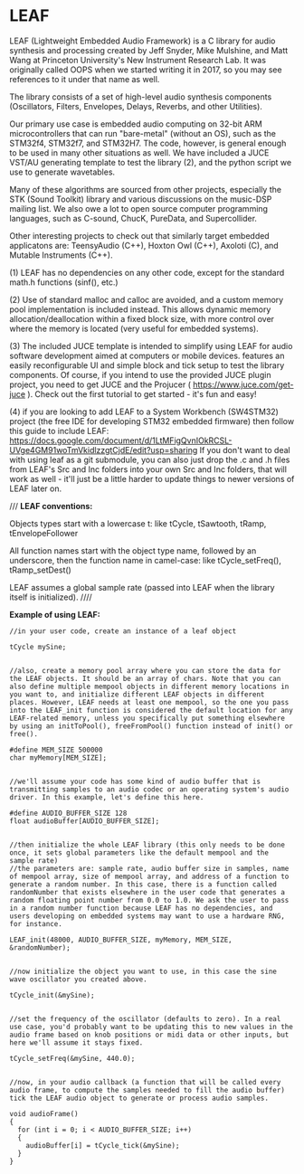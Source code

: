 # LEAF
LEAF (Lightweight Embedded Audio Framework) is a C library for audio synthesis and processing created by Jeff Snyder, Mike Mulshine, and Matt Wang at Princeton University's New Instrument Research Lab. It was originally called OOPS when we started writing it in 2017, so you may see references to it under that name as well. 

The library consists of a set of high-level audio synthesis components (Oscillators, Filters, Envelopes, Delays, Reverbs, and other Utilities).

Our primary use case is embedded audio computing on 32-bit ARM microcontrollers that can run "bare-metal" (without an OS), such as the STM32f4, STM32f7, and STM32H7. The code, however, is general enough to be used in many other situations as well. We have included a JUCE VST/AU generating template to test the library (2), and the python script we use to generate wavetables. 

Many of these algorithms are sourced from other projects, especially the STK (Sound Toolkit) library and various discussions on the music-DSP mailing list. We also owe a lot to open source computer programming languages, such as C-sound, ChucK, PureData, and Supercollider. 

Other interesting projects to check out that similarly target embedded applicatons are: TeensyAudio (C++), Hoxton Owl (C++), Axoloti (C), and Mutable Instruments (C++). 

(1) LEAF has no dependencies on any other code, except for the standard math.h functions (sinf(), etc.)

(2) Use of standard malloc and calloc are avoided, and a custom memory pool implementation is included instead. This allows dynamic memory allocation/deallocation within a fixed block size, with more control over where the memory is located (very useful for embedded systems). 

(3) The included JUCE template is intended to simplify using LEAF for audio software development aimed at computers or mobile devices. features an easily reconfigurable UI and simple block and tick setup to test the library components. Of course, if you intend to use the provided JUCE plugin project, you need to get JUCE and the Projucer ( https://www.juce.com/get-juce ). Check out the first tutorial to get started - it's fun and easy! 

(4) if you are looking to add LEAF to a System Workbench (SW4STM32) project (the free IDE for developing STM32 embedded firmware) then follow this guide to include LEAF: https://docs.google.com/document/d/1LtMFigQvnIOkRCSL-UVge4GM91woTmVkidlzzgtCjdE/edit?usp=sharing   If you don't want to deal with using leaf as a git submodule, you can also just drop the .c and .h files from LEAF's Src and Inc folders into your own Src and Inc folders, that will work as well - it'll just be a little harder to update things to newer versions of LEAF later on.



///
**LEAF conventions:**

Objects types start with a lowercase t: like tCycle, tSawtooth, tRamp, tEnvelopeFollower

All function names start with the object type name, followed by an underscore, then the function name in camel-case: like tCycle_setFreq(), tRamp_setDest()

LEAF assumes a global sample rate (passed into LEAF when the library itself is initialized). 
////



**Example of using LEAF:**
```
//in your user code, create an instance of a leaf object

tCycle mySine;


//also, create a memory pool array where you can store the data for the LEAF objects. It should be an array of chars. Note that you can also define multiple mempool objects in different memory locations in you want to, and initialize different LEAF objects in different places. However, LEAF needs at least one mempool, so the one you pass into the LEAF_init function is considered the default location for any LEAF-related memory, unless you specifically put something elsewhere by using an initToPool(), freeFromPool() function instead of init() or free(). 

#define MEM_SIZE 500000
char myMemory[MEM_SIZE];


//we'll assume your code has some kind of audio buffer that is transmitting samples to an audio codec or an operating system's audio driver. In this example, let's define this here.

#define AUDIO_BUFFER_SIZE 128
float audioBuffer[AUDIO_BUFFER_SIZE];


//then initialize the whole LEAF library (this only needs to be done once, it sets global parameters like the default mempool and the sample rate)
//the parameters are: sample rate, audio buffer size in samples, name of mempool array, size of mempool array, and address of a function to generate a random number. In this case, there is a function called randomNumber that exists elsewhere in the user code that generates a random floating point number from 0.0 to 1.0. We ask the user to pass in a random number function because LEAF has no dependencies, and users developing on embedded systems may want to use a hardware RNG, for instance.

LEAF_init(48000, AUDIO_BUFFER_SIZE, myMemory, MEM_SIZE, &randomNumber);


//now initialize the object you want to use, in this case the sine wave oscillator you created above.

tCycle_init(&mySine);


//set the frequency of the oscillator (defaults to zero). In a real use case, you'd probably want to be updating this to new values in the audio frame based on knob positions or midi data or other inputs, but here we'll assume it stays fixed.

tCycle_setFreq(&mySine, 440.0);


//now, in your audio callback (a function that will be called every audio frame, to compute the samples needed to fill the audio buffer) tick the LEAF audio object to generate or process audio samples. 

void audioFrame()
{
  for (int i = 0; i < AUDIO_BUFFER_SIZE; i++)
  {
    audioBuffer[i] = tCycle_tick(&mySine);
  }
}
```

